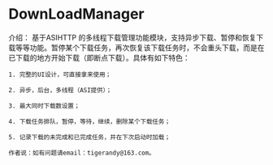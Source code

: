 DownLoadManager
===============

介绍：     基于ASIHTTP 的多线程下载管理功能模块，支持异步下载、暂停和恢复下载等等功能。暂停某个下载任务，再次恢复该下载任务时，不会重头下载，而是在已下载的地方开始下载（即断点下载）。具体有如下特色： 

    1. 完整的UI设计，可直接拿来使用； 

    2. 异步，后台，多线程（ASI提供）； 

    3. 最大同时下载数设置； 

    4. 下载任务排队，暂停，等待，继续，删除某个下载任务； 

    5. 记录下载的未完成和已完成任务，并在下次启动时加载； 

    作者说：如有问题请email：tigerandy@163.com。 

    

